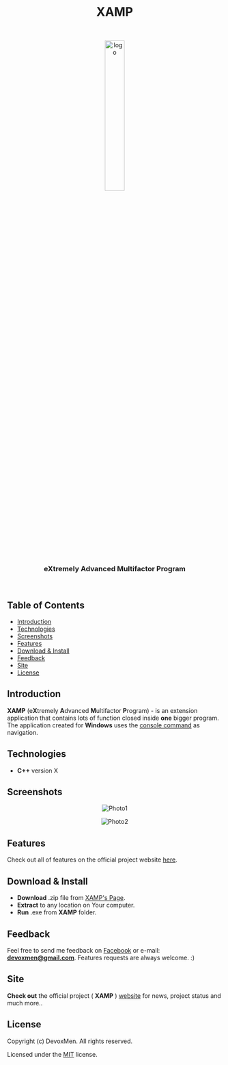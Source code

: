 <h1 align="center">XAMP</h1>
<br>
<p align="center">
    <img src="https://github.com/DevoxMen/XAMPproject/blob/master/Photos/logo.png" alt="logo" width="30%">
</p>
<br>
<h3 align="center">e<b>X</b>tremely <b>A</b>dvanced <b>M</b>ultifactor <b>P</b>rogram</h3>
<br>

## Table of Contents

- [Introduction](#introduction)
- [Technologies](#technologies)
- [Screenshots](#screenshots)
- [Features](#features)
- [Download & Install](#download-&-install)
- [Feedback](#feedback)
- [Site](#site)
- [License](#license)

## Introduction

**XAMP** (e**X**tremely **A**dvanced **M**ultifactor **P**rogram) - is an extension application that contains lots of function closed inside **one** bigger program. The application created for **Windows** uses the [console command](https://en.wikipedia.org/wiki/Cmd.exe) as navigation.

## Technologies

- **C++** version X

## Screenshots

<p align="center">
    <img src="https://github.com/DevoxMen/XAMPproject/blob/master/Photos/%231.png" alt="Photo1">
</p>

<p align="center">
    <img src="https://github.com/DevoxMen/XAMPproject/blob/master/Photos/2.png" alt="Photo2">
</p>

## Features

Check out all of features on the official project website [here](www.onet.pl).

## Download & Install

- **Download** .zip file from [XAMP's Page](www.onet.pl).
- **Extract** to any location on Your computer.
- **Run** .exe from **XAMP** folder.

## Feedback

Feel free to send me feedback on [Facebook](www.facebook.com) or e-mail: **devoxmen@gmail.com**. Features requests are always welcome. :)

## Site

**Check out** the official project ( **XAMP** ) [website](www.google.com) for news, project status and much more..

## License

Copyright (c) DevoxMen. All rights reserved.

Licensed under the [MIT](https://en.wikipedia.org/wiki/MIT_License) license.
